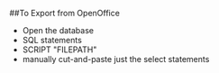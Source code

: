 ##To Export from OpenOffice
 - Open the database
 - SQL statements
 - SCRIPT "FILEPATH"
 - manually cut-and-paste just the select statements